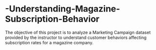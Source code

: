 # -Understanding-Magazine-Subscription-Behavior
The objective of this project is to analyze a Marketing Campaign dataset provided by the instructor to understand customer behaviors affecting subscription rates for a magazine company.
